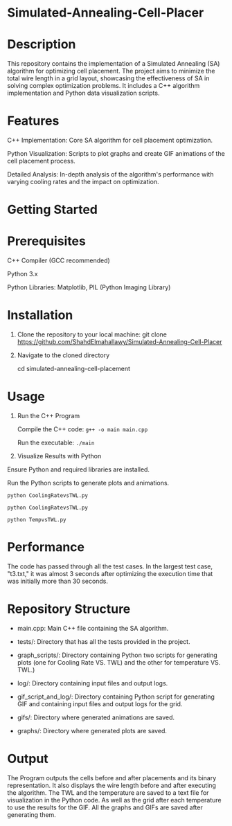# Simulated-Annealing-Cell-Placer
# Description
This repository contains the implementation of a Simulated Annealing (SA) algorithm for optimizing cell placement. The project aims to minimize the total wire length in a grid layout, showcasing the effectiveness of SA in solving complex optimization problems. It includes a C++ algorithm implementation and Python data visualization scripts.

# Features
C++ Implementation: Core SA algorithm for cell placement optimization.

Python Visualization: Scripts to plot graphs and create GIF animations of the cell placement process.

Detailed Analysis: In-depth analysis of the algorithm's performance with varying cooling rates and the impact on optimization.

# Getting Started
  # Prerequisites
  
  C++ Compiler (GCC recommended)
  
  Python 3.x
  
  Python Libraries: Matplotlib, PIL (Python Imaging Library)
    
  # Installation
  1. Clone the repository to your local machine:
    git clone https://github.com/ShahdElmahallawy/Simulated-Annealing-Cell-Placer

  3. Navigate to the cloned directory
     
     cd simulated-annealing-cell-placement
     
# Usage
1. Run the C++ Program
   
   Compile the C++ code:
     `g++ -o main main.cpp`
   
   Run the executable:
    `./main`
   
3. Visualize Results with Python
   
  Ensure Python and required libraries are installed.

  Run the Python scripts to generate plots and animations.
  
  `python CoolingRatevsTWL.py`
  
  `python CoolingRatevsTWL.py`
  
  `python TempvsTWL.py`

# Performance
The code has passed through all the test cases. In the largest test case, "t3.txt," it was almost 3 seconds after optimizing the execution time that was initially more than 30 seconds.

# Repository Structure

- main.cpp: Main C++ file containing the SA algorithm.

- tests/: Directory that has all the tests provided in the project. 

- graph_scripts/: Directory containing Python two scripts for generating plots (one for Cooling Rate VS. TWL) and the other for temperature VS. TWL.)

- log/: Directory containing input files and output logs.

- gif_script_and_log/: Directory containing Python script for generating GIF and containing input files and output logs for the grid.

- gifs/: Directory where generated animations are saved.

- graphs/: Directory where generated plots are saved.

# Output
The Program outputs the cells before and after placements and its binary representation. 
It also displays the wire length before and after executing the algorithm.
The TWL and the temperature are saved to a text file for visualization in the Python code. As well as the grid after each temperature to use the results for the GIF.
All the graphs and GIFs are saved after generating them. 


